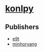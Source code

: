 # [konlpy](https://pypi.org/project/konlpy)



## Publishers
- [e9t](https://pypi.org/user/e9t)
- [minhoryang](https://pypi.org/user/minhoryang)

